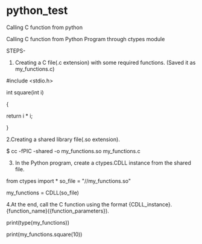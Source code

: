 # python_test
Calling C function from python

Calling C function from Python Program through ctypes module



STEPS-



1. Creating a C file(.c extension) with some required functions. (Saved it as my_functions.c) 


#include <stdio.h>



int square(int i) 



{ 


return i * i; 



}



2.Creating a shared library file(.so extension).



$ cc -fPIC -shared -o my_functions.so my_functions.c



3. In the Python program, create a ctypes.CDLL instance from the shared file.



from ctypes import * so_file = "/<absolute path from the home directory>/my_functions.so"



my_functions = CDLL(so_file)



4.At the end, call the C function using the format {CDLL_instance}.{function_name}({function_parameters}).



print(type(my_functions)) 



print(my_functions.square(10))

